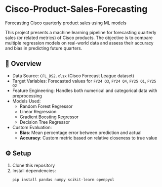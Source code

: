 # Cisco-Product-Sales-Forecasting
Forecasting Cisco quarterly product sales using ML models

This project presents a machine learning pipeline for forecasting quarterly sales (or related metrics) of Cisco products. The objective is to compare multiple regression models on real-world data and assess their accuracy and bias in predicting future quarters.

## 📌 Overview

- Data Source: `CFL_DS2.xlsx` (Cisco Forecast League dataset)
- Target Variables: Forecasted values for `FY24 Q3`, `FY24 Q4`, `FY25 Q1`, `FY25 Q2`
- Feature Engineering: Handles both numerical and categorical data with preprocessing
- Models Used:
  - Random Forest Regressor
  - Linear Regression
  - Gradient Boosting Regressor
  - Decision Tree Regressor
- Custom Evaluation:
  - **Bias**: Mean percentage error between prediction and actual
  - **Accuracy**: Custom metric based on relative closeness to true value

## ⚙️ Setup

1. Clone this repository
2. Install dependencies:
   ```bash
   pip install pandas numpy scikit-learn openpyxl
